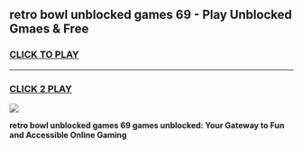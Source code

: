 
## retro bowl unblocked games 69 - Play Unblocked Gmaes & Free
<h3>
<a href="https://premium.freeplayer.one?title=retro_bowl_unblocked_games_69&ref=20F">CLICK TO PLAY</a></h3>
<hr>

<h3>
<a href="https://premium.freeplayer.one?title=retro_bowl_unblocked_games_69&ref=20F">CLICK 2 PLAY</a>
  
</h3>

<a href="https://premium.freeplayer.one?title=retro_bowl_unblocked_games_69&ref=20F/"><img src="https://clearcache.store/games.png"></a>


**retro bowl unblocked games 69 games unblocked: Your Gateway to Fun and Accessible Online Gaming**
